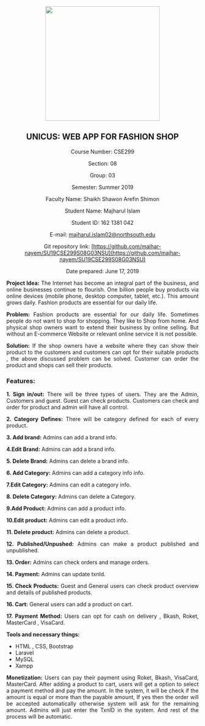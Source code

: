 <div style="text-align: justify;">
  
  <center>
  <img src="https://raw.githubusercontent.com/majhar-nayem/SU19CSE299S08G03NSU/master/Documentation/nsulogo.jpg?token=AHWX2IWEAK5MV256EAE27J25EISWO" align="center" width="300"/>
  
<h2>UNICUS: WEB APP FOR FASHION SHOP</h2>

Course Number: CSE299

Section: 08

Group: 03

Semester: Summer 2019

Faculty Name: Shaikh Shawon Arefin Shimon

Student Name: Majharul Islam

Student ID: 162 1381 042

E-mail: [majharul.islam02@northsouth.edu](mailto:majharul.islam02@northsouth.edu)

Git repository link: [https://github.com/majhar-nayem/SU19CSE299S08G03NSU](https://github.com/majhar-nayem/SU19CSE299S08G03NSU)

Date prepared:  June 17, 2019

</center>

**Project Idea:**  The Internet has become an integral part of the business, and online businesses continue to flourish. One billion people buy products via online devices (mobile phone, desktop computer, tablet, etc.). This amount grows daily. Fashion products are essential for our daily life.

**Problem:** Fashion products are essential for our daily life. Sometimes people do not want to shop for shopping. They like to Shop from home. And physical shop owners want to extend their business by online selling. But without an E-commerce Website or relevant online service it is not possible.

**Solution:** If the shop owners have a website where they can show their product to the customers and customers can opt for their suitable products , the above discussed problem can be solved. Customer can order the product and shops can sell their products.

<h3>Features:</h3>

**1. Sign in/out:** There will be three types of users. They are the Admin, Customers and guest. Guest can check products. Customers can check and order for product and admin will have all control.

**2. Category Defines:** There will be category defined for each of every product.

**3. Add brand:** Admins can add a brand info.

**4.Edit Brand:** Admins can add a brand info.

**5. Delete Brand:** Admins can delete a brand info.

**6. Add Category:** Admins can add a category info info.

**7.Edit Category:** Admins can edit a category info.

**8. Delete Category:** Admins can delete a Category.

**9.Add Product:** Admins can add a product info.

**10.Edit product:** Admins can edit a product info.

**11. Delete product:** Admins can delete a product.

**12. Published/Unpushed:** Admins can make a product published and unpublished.

**13. Order:** Admins can check orders and manage orders.

**14. Payment:** Admins can update txnId.

**15. Check Products:** Guest and General users can check product overview and details of published products.

**16. Cart:** General users can add a product on cart.

**17. Payment Method:** Users can opt for cash on delivery , Bkash, Roket, MasterCard , VisaCard.

**Tools and necessary things:**

- HTML , CSS, Bootstrap
- Laravel
- MySQL
- Xampp

**Monetization:** Users can pay their payment using Roket, Bkash, VisaCard, MasterCard. After adding a product to cart, users will get a option to select a payment method and pay the amount. In the system, it will be check if the amount is equal or more than the payable amount, If yes then the order will be accepted automatically otherwise system will ask for the remaining amount. Admins will just enter the TxnID in the system. And rest of the process will be automatic.

</div>
